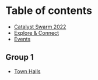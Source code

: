 # Table of contents

* [Catalyst Swarm 2022](README.md)
* [Explore & Connect](explore-and-connect.md)
* [Events](events.md)

## Group 1

* [Town Halls](group-1/town-halls.md)

